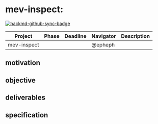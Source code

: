 # mev-inspect:

[![hackmd-github-sync-badge](https://hackmd.io/v_mNz26BR9qtQEBUTA_vkg/badge)](https://hackmd.io/v_mNz26BR9qtQEBUTA_vkg)


| Project     | Phase | Deadline | Navigator | Description |
| ----------- | ----- | -------- | --------- | ----------- |
| mev-inspect |       |          | @epheph   |             |

## motivation


## objective


## deliverables


## specification
